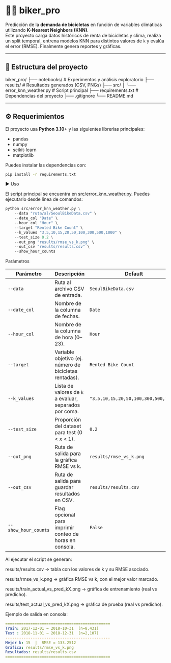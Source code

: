 # 🚴‍♂️ biker_pro

Predicción de la **demanda de bicicletas** en función de variables climáticas utilizando **K-Nearest Neighbors (KNN)**.  
Este proyecto carga datos históricos de renta de bicicletas y clima, realiza un split temporal, entrena modelos KNN para distintos valores de `k` y evalúa el error (RMSE). Finalmente genera reportes y gráficas.

---

## 📂 Estructura del proyecto

biker_pro/
├── notebooks/        # Experimentos y análisis exploratorio
├── results/          # Resultados generados (CSV, PNGs)
├── src/
│   └── error_knn_weather.py  # Script principal
├── requirements.txt  # Dependencias del proyecto
├── .gitignore
└── README.md




---

## ⚙️ Requerimientos

El proyecto usa **Python 3.10+** y las siguientes librerías principales:

- pandas  
- numpy  
- scikit-learn  
- matplotlib  

Puedes instalar las dependencias con:

```bash
pip install -r requirements.txt
```

▶️ Uso

El script principal se encuentra en src/error_knn_weather.py.
Puedes ejecutarlo desde línea de comandos:

```python
python src/error_knn_weather.py \
    --data "ruta/al/SeoulBikeData.csv" \
    --date_col "Date" \
    --hour_col "Hour" \
    --target "Rented Bike Count" \
    --k_values "3,5,10,15,20,50,100,300,500,1000" \
    --test_size 0.2 \
    --out_png "results/rmse_vs_k.png" \
    --out_csv "results/results.csv" \
    --show_hour_counts
```

Parámetros

| Parámetro            | Descripción                                             | Default                              |
| -------------------- | ------------------------------------------------------- | ------------------------------------ |
| `--data`             | Ruta al archivo CSV de entrada.                         | `SeoulBikeData.csv`                  |
| `--date_col`         | Nombre de la columna de fechas.                         | `Date`                               |
| `--hour_col`         | Nombre de la columna de hora (0–23).                    | `Hour`                               |
| `--target`           | Variable objetivo (ej. número de bicicletas rentadas).  | `Rented Bike Count`                  |
| `--k_values`         | Lista de valores de `k` a evaluar, separados por coma.  | `"3,5,10,15,20,50,100,300,500,1000"` |
| `--test_size`        | Proporción del dataset para test (0 < x < 1).           | `0.2`                                |
| `--out_png`          | Ruta de salida para la gráfica RMSE vs k.               | `results/rmse_vs_k.png`              |
| `--out_csv`          | Ruta de salida para guardar resultados en CSV.          | `results/results.csv`                |
| `--show_hour_counts` | Flag opcional para imprimir conteo de horas en consola. | `False`                              |




Al ejecutar el script se generan:

results/results.csv → tabla con los valores de k y su RMSE asociado.

results/rmse_vs_k.png → gráfica RMSE vs k, con el mejor valor marcado.

results/train_actual_vs_pred_kX.png → gráfica de entrenamiento (real vs predicho).

results/test_actual_vs_pred_kX.png → gráfica de prueba (real vs predicho).

Ejemplo de salida en consola:
```yaml
==============================================
Train: 2017-12-01 → 2018-10-31  (n=8,431)
Test : 2018-11-01 → 2018-12-31  (n=2,107)
----------------------------------------------
Mejor k: 15  |  RMSE = 133.2512
Gráfica: results/rmse_vs_k.png
Resultados: results/results.csv
==============================================
```